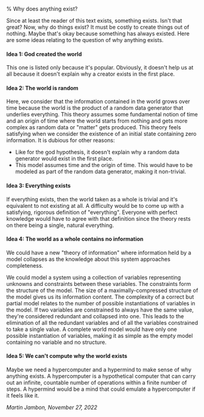% Why does anything exist?


Since at least the reader of this text exists, something exists. Isn't
that great? Now, why do things exist? It must be costly to create
things out of nothing. Maybe that's okay because something has
always existed. Here are some ideas relating to the question of why
anything exists.

#### Idea 1: God created the world

This one is listed only because it's popular. Obviously, it doesn't
help us at all because it doesn't explain why a creator exists in the
first place.

#### Idea 2: The world is random

Here, we consider that the information contained in the world grows
over time because the world is the product of a random data generator
that underlies everything. This theory assumes some fundamental notion
of time and an origin of time where the world starts from nothing and
gets more complex as random data or "matter" gets produced. This
theory feels satisfying when we consider the existence of an initial
state containing zero information. It is dubious for other reasons:

* Like for the god hypothesis, it doesn't explain why a random data
  generator would exist in the first place.
* This model assumes time and the origin of time. This would have to
  be modeled as part of the random data generator, making it
  non-trivial.

#### Idea 3: Everything exists

If everything exists, then the world taken as a whole is trivial and
it's equivalent to not existing at all. A difficulty would be to come
up with a satisfying, rigorous definition of "everything". Everyone
with perfect knowledge would have to agree with that definition since
the theory rests on there being a single, natural everything.

#### Idea 4: The world as a whole contains no information

We could have a new "theory of information" where information held by
a model collapses as the knowledge about this system approaches
completeness.

We could model a system using a collection of variables representing
unknowns and constraints between these variables. The constraints form the
structure of the model. The size of a maximally-compressed structure
of the model gives us its information content.
The complexity of a correct but partial model relates to the
number of possible instantiations of variables in the model.
If two variables are constrained to always have the same value,
they're considered redundant and collapsed into one. This leads to the
elimination of all the redundant variables and of all the variables
constrained to take a single value.
A complete world model would have only one possible instantiation of
variables, making it as simple as the empty model containing no
variable and no structure.

#### Idea 5: We can't compute why the world exists

Maybe we need a hypercomputer and a hypermind to make sense of
why anything exists. A hypercomputer is a hypothetical computer that can
carry out an infinite, countable number of operations within a
finite number of steps. A hypermind would be a mind that could emulate
a hypercomputer if it feels like it.



_Martin Jambon, November 27, 2022_
